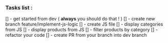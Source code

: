 
### Tasks list :

[] - get started from dev ( **always** you should do that ! )
[] - create new branch feature/implement-js-logic
[] - create JS file
[] - display categories from JS
[] - display products from JS
[] - filter products by category
[] - refactor your code
[] - create PR from your branch into dev branch